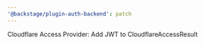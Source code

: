 ```yaml
---
'@backstage/plugin-auth-backend': patch
---
```


Cloudflare Access Provider: Add JWT to CloudflareAccessResult
